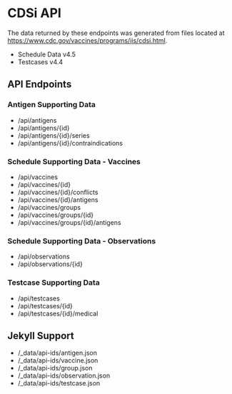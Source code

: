 ﻿# CDSi API
The data returned by these endpoints was generated from files located at https://www.cdc.gov/vaccines/programs/iis/cdsi.html. 

* Schedule Data v4.5
* Testcases v4.4

## API Endpoints

### Antigen Supporting Data
* /api/antigens
* /api/antigens/{id}
* /api/antigens/{id}/series
* /api/antigens/{id}/contraindications

### Schedule Supporting Data - Vaccines
* /api/vaccines
* /api/vaccines/{id}
* /api/vaccines/{id}/conflicts
* /api/vaccines/{id}/antigens
* /api/vaccines/groups
* /api/vaccines/groups/{id}
* /api/vaccines/groups/{id}/antigens

### Schedule Supporting Data - Observations
* /api/observations
* /api/observations/{id}

### Testcase Supporting Data
* /api/testcases
* /api/testcases/{id}
* /api/testcases/{id}/medical

## Jekyll Support
* /_data/api-ids/antigen.json
* /_data/api-ids/vaccine.json
* /_data/api-ids/group.json
* /_data/api-ids/observation.json
* /_data/api-ids/testcase.json

